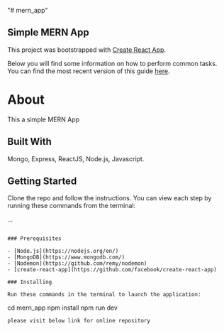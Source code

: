"# mern_app" 
## Simple MERN App
This project was bootstrapped with [Create React App](https://github.com/facebookincubator/create-react-app).

Below you will find some information on how to perform common tasks.<br>
You can find the most recent version of this guide [here](https://github.com/facebookincubator/create-react-app/blob/master/packages/react-scripts/template/README.md).

# About
This a simple MERN App

## Built With

Mongo, Express, ReactJS, Node.js, Javascript. 

## Getting Started

Clone the repo and follow the instructions.  You can view each step by running these commands from the terminal:


...
```

### Prerequisites

- [Node.js](https://nodejs.org/en/)
- [MongoDB](https://www.mongodb.com/)
- [Nodemon](https://github.com/remy/nodemon)
- [create-react-app](https://github.com/facebook/create-react-app)

### Installing

Run these commands in the terminal to launch the application:

```
cd mern_app
npm install
npm run dev
```
please visit below link for online repository




